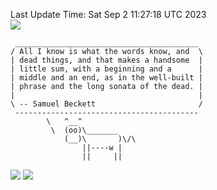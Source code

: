Last Update Time: 
Sat Sep  2 11:27:18 UTC 2023
<br>![](https://img.shields.io/badge/%E5%A4%A7%E5%AE%B6-%E5%AE%89%E5%AE%89-green)<br>
```
 _________________________________________
/ All I know is what the words know, and  \
| dead things, and that makes a handsome  |
| little sum, with a beginning and a      |
| middle and an end, as in the well-built |
| phrase and the long sonata of the dead. |
|                                         |
\ -- Samuel Beckett                       /
 -----------------------------------------
        \   ^__^
         \  (oo)\_______
            (__)\       )\/\
                ||----w |
                ||     ||
```
![](https://github-readme-stats.vercel.app/api?username=chenlitw)
![](https://github-readme-stats.vercel.app/api/top-langs/?username=chenlitw)
